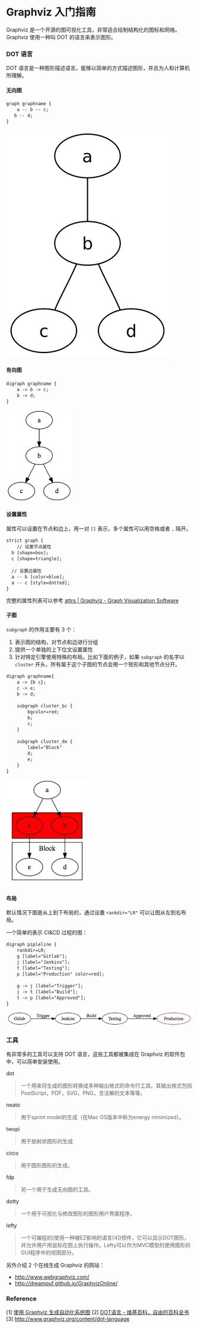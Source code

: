 # Graphviz 入门指南

Graphviz 是一个开源的图可视化工具，非常适合绘制结构化的图标和网络。Graphviz 使用一种叫 DOT 的语言来表示图形。

### DOT 语言

DOT 语言是一种图形描述语言。能够以简单的方式描述图形，并且为人和计算机所理解。

#### 无向图

```
graph graphname {
	a -- b -- c;
   b -- d;
}
```

![-w220](/assets/14707952861924/14710194114259.jpg)


#### 有向图

```
digraph graphname {
	a -> b -> c;
	b -> d;
}
```

![](/assets/14707952861924/14710200127648.jpg)


#### 设置属性

属性可以设置在节点和边上，用一对 `[]` 表示，多个属性可以用空格或者 `,` 隔开。

```
strict graph {
	// 设置节点属性
  b [shape=box];
  c [shape=triangle];

  // 设置边属性
  a -- b [color=blue];
  a -- c [style=dotted];
}
```

完整的属性列表可以参考 [attrs | Graphviz - Graph Visualization Software](http://www.graphviz.org/content/attrs)

#### 子图

`subgraph` 的作用主要有 3 个：

1. 表示图的结构，对节点和边进行分组
2. 提供一个单独的上下位文设置属性
3. 针对特定引擎使用特殊的布局。比如下面的例子，如果 `subgraph` 的名字以 `cluster` 开头，所有属于这个子图的节点会用一个矩形和其他节点分开。

```
digraph graphname{ 
    a -> {b c};
    c -> e;
    b -> d;
    
    subgraph cluster_bc {
        bgcolor=red;
        b;
        c;
    }
    
    subgraph cluster_de {
        label="Block"
        d;
        e;
    }
}
```

![](/assets/14707952861924/14710216720774.jpg)

#### 布局

默认情况下图是从上到下布局的，通过设置 `rankdir="LR"` 可以让图从左到右布局。

一个简单的表示 CI&CD 过程的图：

```
digraph pipleline {
    rankdir=LR;
    g [label="Gitlab"];
    j [label="Jenkins"];
    t [label="Testing"];
    p [label="Production" color=red];
    
    g -> j [label="Trigger"];
    j -> t [label="Build"];
    t -> p [label="Approved"];
}
```

![](/assets/14707952861924/14710227380504.jpg)

### 工具

有非常多的工具可以支持 DOT 语言，这些工具都被集成在 Graphviz 的软件包中，可以简单安装使用。

dot 
> 一个用来将生成的图形转换成多种输出格式的命令行工具。其输出格式包括PostScript，PDF，SVG，PNG，含注解的文本等等。

neato 
> 用于sprint model的生成（在Mac OS版本中称为energy minimized）。

twopi 
> 用于放射状图形的生成

circo 
> 用于圆形图形的生成。

fdp 
> 另一个用于生成无向图的工具。

dotty 
> 一个用于可视化与修改图形的图形用户界面程序。

lefty 
> 一个可编程的(使用一种被EZ影响的语言[4])控件，它可以显示DOT图形，并允许用户用鼠标在图上执行操作。Lefty可以作为MVC模型的使用图形的GUI程序中的视图部分。

另外介绍 2 个在线生成 Graphviz 的网站：

* <http://www.webgraphviz.com/>
* <http://dreampuf.github.io/GraphvizOnline/>

### Reference

[1] [使用 Graphviz 生成自动化系统图](https://www.ibm.com/developerworks/cn/aix/library/au-aix-graphviz/)
[2] [DOT语言 - 维基百科，自由的百科全书](https://zh.wikipedia.org/wiki/DOT%E8%AF%AD%E8%A8%80)
[3] http://www.graphviz.org/content/dot-language

